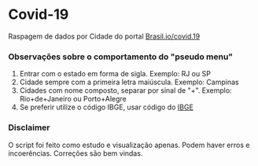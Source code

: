 # Covid-19
 Raspagem de dados por Cidade do portal [Brasil.io/covid.19](https://brasil.io/covid19/) 
 
 ### Observações sobre o comportamento do "pseudo menu"
  1. Entrar com o estado em forma de sigla. Exemplo: RJ ou SP
  2. Cidade sempre com a primeira letra maiúscula. Exemplo: Campinas
  3. Cidades com nome composto, separar por sinal de "+". Exemplo: Rio+de+Janeiro ou Porto+Alegre
  4. Se preferir utilize o código IBGE, usar código do [IBGE](https://www.ibge.gov.br/explica/codigos-dos-municipios.php) 

### Disclaimer
O script foi feito como estudo e visualização apenas. Podem haver erros e incoerências.
Correções são bem vindas.
